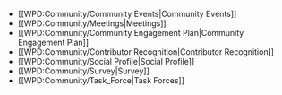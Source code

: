* [[WPD:Community/Community Events|Community Events]]
* [[WPD:Community/Meetings|Meetings]]
* [[WPD:Community/Community Engagement Plan|Community Engagement Plan]]
* [[WPD:Community/Contributor Recognition|Contributor Recognition]]
* [[WPD:Community/Social Profile|Social Profile]]
* [[WPD:Community/Survey|Survey]]
* [[WPD:Community/Task_Force|Task Forces]]